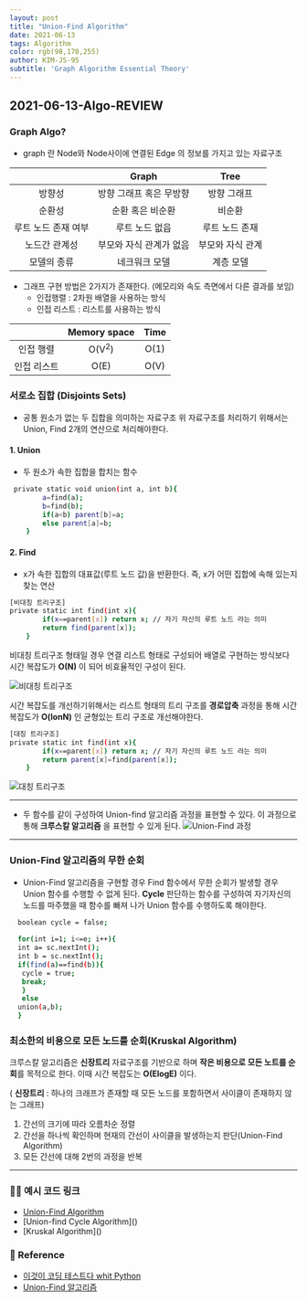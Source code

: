 ```yaml
---
layout: post
title: "Union-Find Algorithm"
date: 2021-06-13
tags: Algorithm
color: rgb(98,170,255)
author: KIM-JS-95
subtitle: 'Graph Algorithm Essential Theory'
---
```


## 2021-06-13-Algo-REVIEW

### Graph Algo?

* graph 란 Node와 Node사이에 연결된 Edge 의 정보를 가지고 있는 자료구조

|  | Graph | Tree |
|:---:|:---:|:---:|
| 방향성 | 방향 그래프 혹은 무방향 | 방향 그래프 |
| 순환성 | 순환 혹은 비순환 | 비순환 | 
| 루트 노드 존재 여부 | 루트 노드 없읍 | 루트 노드 존재 |
| 노드간 관계성 | 부모와 자식 관계가 없음 | 부모와 자식 관계 |
|모델의 종류| 네크워크 모델 | 계층 모델 |

* 그래프 구현 방법은 2가지가 존재한다. (메모리와 속도 측면에서 다른 결과를 보임)
  * 인접행렬 : 2차원 배열을 사용하는 방식
  * 인접 리스트 : 리스트를 사용하는 방식  

|  | Memory space | Time |
|:---:|:---:|:---:|
| 인접 행렬 | O(V<sup>2</sup>) | O(1) |
| 인접 리스트 | O(E) | O(V) | 


### 서로소 집합 (Disjoints Sets)
 * 공통 원소가 없는 두 집합을 의미하는 자료구조
위 자료구조를 처리하기 위해서는 Union, Find 2개의 연산으로 처리해야한다.
   

#### 1. Union

* 두 원소가 속한 집합을 합치는 함수

```bash
 private static void union(int a, int b){
        a=find(a);
        b=find(b);
        if(a<b) parent[b]=a;
        else parent[a]=b;
    }
```

#### 2. Find

* x가 속한 집합의 대표값(루트 노드 값)을 반환한다. 즉, x가 어떤 집합에 속해 있는지 찾는 연산

```bash
[비대칭 트리구조]
private static int find(int x){
        if(x==parent[x]) return x; // 자기 자신의 루트 노드 라는 의미
        return find(parent[x]);
    }
```

 비대칭 트리구조 형태일 경우 연결 리스트 형태로 구성되어 배열로 구현하는 방식보다 시간 복잡도가 **O(N)** 이 되어 비효율적인 구성이 된다.

![비대칭 트리구조](https://gmlwjd9405.github.io/images/algorithm-union-find/worst-case.png)

시간 복잡도를 개선하기위해서는 리스트 형태의 트리 구조를  **경로압축** 과정을 통해 시간복잡도가 **O(lonN)** 인 균형있는 트리 구조로 개선해야한다. 
```bash
[대칭 트리구조]
private static int find(int x){
        if(x==parent[x]) return x; // 자기 자신의 루트 노드 라는 의미
        return parent[x]=find(parent[x]);
    }
```

![대칭 트리구조](https://gmlwjd9405.github.io/images/algorithm-union-find/path-compression.png)

---
* 두 함수를 같이 구성하여 Union-find 알고리즘 과정을 표현할 수 있다. 이 과정으로 통해 **크루스칼 알고리즘** 을 표현할 수 있게 된다.
![Union-Find 과정](https://gmlwjd9405.github.io/images/algorithm-union-find/union-find-example.png)
  
---

### Union-Find 알고리즘의 무한 순회
* Union-Find 알고리즘을 구현할 경우 Find 함수에서 무한 순회가 발생할 경우 Union 함수를 수행할 수 없게 된다.
  **Cycle** 판단하는 함수를 구성하여 자기자신의 노드를 마주했을 때 함수를 빠져 나가 Union 함수를 수행하도록 해야한다.

```bash
  boolean cycle = false;
  
  for(int i=1; i<=e; i++){
  int a= sc.nextInt();
  int b = sc.nextInt();
  if(find(a)==find(b)){
   cycle = true;
   break;
   }
   else
  union(a,b);
  }
```

### 최소한의 비용으로 모든 노드를 순회(Kruskal Algorithm)
크루스칼 알고리즘은 **신장트리** 자료구조를 기반으로 하며 **작은 비용으로 모든 노트를 순회**를 목적으로 한다.
이때 시간 복잡도는 **O(ElogE)** 이다.

( **신장트리** : 하나의 크래프가 존재할 때 모든 노드를 포함하면서 사이클이 존재하지 않는 그래프)
  1. 간선의 크기에 따라 오름차순 정렬
  2. 간선을 하나씩 확인하며 현재의 간선이 사이클을 발생하는지 판단(Union-Find Algorithm)
  3. 모든 간선에 대해 2번의 과정을 반복

---
###  🙆‍♂ 예시 코드 링크
* [Union-Find Algorithm](https://gist.github.com/KIM-JS-95/f1753e699e0e1cb653d0201b3dc7bf68.js)
* [Union-find Cycle Algorithm](<script src="https://gist.github.com/KIM-JS-95/f357596c9d9ef7943328bb0fb89e784f.js"></script>)
* [Kruskal Algorithm](<script src="https://gist.github.com/KIM-JS-95/f5f328363608d7d05c23bff84f53cb3b.js"></script>)

### 🧾 Reference
* [이것이 코딩 테스트다 whit Python](https://github.com/ndb796/python-for-coding-test.git)
* [Union-Find 알고리즘](https://gmlwjd9405.github.io/2018/08/31/algorithm-union-find.html)